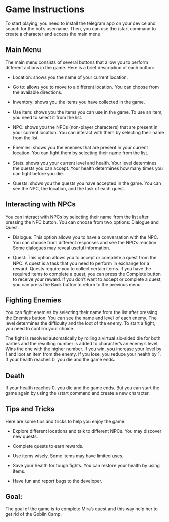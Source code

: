 # Game Instructions

To start playing, you need to install the telegram app on your device and search for the bot’s username. Then, you can use the /start command to create a character and access the main menu.

## Main Menu
The main menu consists of several buttons that allow you to perform different actions in the game. Here is a brief description of each button:

- Location: shows you the name of your current location.

- Go to: allows you to move to a different location. You can choose from the available directions.

- Inventory: shows you the items you have collected in the game.

- Use item: shows you the items you can use in the game. To use an item, you need to select it from the list.

- NPC: shows you the NPCs (non-player characters) that are present in your current location. You can interact with them by selecting their name from the list.

- Enemies: shows you the enemies that are present in your current location. You can fight them by selecting their name from the list.

- Stats: shows you your current level and health. Your level determines the quests you can accept. Your health determines how many times you can fight before you die.

- Quests: shows you the quests you have accepted in the game. You can see the NPC, the location, and the task of each quest.

## Interacting with NPCs
You can interact with NPCs by selecting their name from the list after pressing the NPC button. You can choose from two options: Dialogue and Quest.

- Dialogue: This option allows you to have a conversation with the NPC. You can choose from different responses and see the NPC’s reaction. Some dialogues may reveal useful information.

- Quest: This option allows you to accept or complete a quest from the NPC. A quest is a task that you need to perform in exchange for a reward. Quests require you to collect certain items. If you have the required items to complete a quest, you can press the Complete button to receive your reward. If you don’t want to accept or complete a quest, you can press the Back button to return to the previous menu.

## Fighting Enemies
You can fight enemies by selecting their name from the list after pressing the Enemies button. You can see the name and level of each enemy. The level determines the difficulty and the loot of the enemy. To start a fight, you need to confirm your choice.

The fight is resolved automatically by rolling a virtual six-sided die for both parties and the resulting number is added to character’s an enemy’s level. Wins the one with the higher number. If you win, you increase your level by 1 and loot an item from the enemy. If you lose, you reduce your health by 1. If your health reaches 0, you die and the game ends.

## Death
If your health reaches 0, you die and the game ends. But you can start the game again by using the /start command and create a new character.

## Tips and Tricks
Here are some tips and tricks to help you enjoy the game:

- Explore different locations and talk to different NPCs. You may discover new quests.

- Complete quests to earn rewards.

- Use items wisely. Some items may have limited uses.

- Save your health for tough fights. You can restore your health by using items.

- Have fun and report bugs to the developer.

## Goal:
The goal of the game is to complete Mira’s quest and this way help her to get rid of the Goblin Camp.